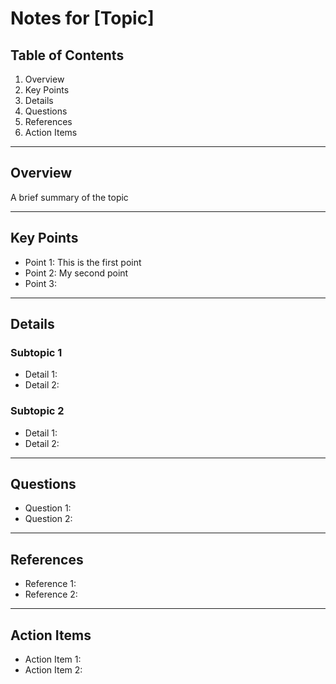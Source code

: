 # Notes for [Topic]

## Table of Contents
1. Overview
2. Key Points
3. Details
4. Questions
5. References
6. Action Items

---

## Overview
A brief summary of the topic

---

## Key Points
- Point 1: This is the first point
- Point 2: My second point
- Point 3: 

---

## Details
### Subtopic 1
- Detail 1: 
- Detail 2: 

### Subtopic 2
- Detail 1: 
- Detail 2: 

---

## Questions
- Question 1: 
- Question 2: 

---

## References
- Reference 1: 
- Reference 2: 

---

## Action Items
- Action Item 1: 
- Action Item 2:
